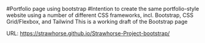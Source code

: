 #Portfolio page using bootstrap
#Intention to create the same portfolio-style website using a number of different CSS frameworks, incl. Bootstrap, CSS Grid/Flexbox, and Tailwind
This is a working draft of the Bootstrap page

URL: https://strawhorse.github.io/Strawhorse-Project-bootstrap/
